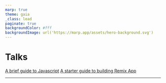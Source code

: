 ```yaml
---
marp: true
theme: gaia
_class: lead
paginate: true
backgroundColor: #fff
backgroundImage: url('https://marp.app/assets/hero-background.svg')
---
```


# Talks

<a href="https://cbrannen9a.github.io/talks/talks/how-js-works/slides">A brief guide to Javascript</a>
<a href=https://cbrannen9a.github.io/talks/talks/starter-remix/slides>A starter guide to building Remix App</a>

---
